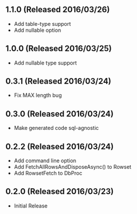 ## 1.1.0 (Released 2016/03/26)

* Add table-type support
* Add nullable option

## 1.0.0 (Released 2016/03/25)

* Add nullable type support

## 0.3.1 (Released 2016/03/24)

* Fix MAX length bug

## 0.3.0 (Released 2016/03/24)

* Make generated code sql-agnostic

## 0.2.2 (Released 2016/03/24)

* Add command line option
* Add FetchAllRowsAndDisposeAsync() to Rowset
* Add RowsetFetch to DbProc

## 0.2.0 (Released 2016/03/23)

* Initial Release
